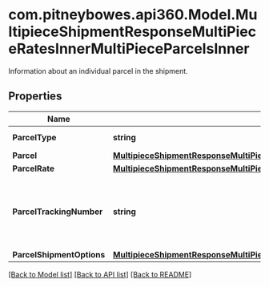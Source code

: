 # com.pitneybowes.api360.Model.MultipieceShipmentResponseMultiPieceRatesInnerMultiPieceParcelsInner
Information about an individual parcel in the shipment.

## Properties

Name | Type | Description | Notes
------------ | ------------- | ------------- | -------------
**ParcelType** | **string** | The type of parcel. | [optional] 
**Parcel** | [**MultipieceShipmentResponseMultiPieceRatesInnerMultiPieceParcelsInnerParcel**](MultipieceShipmentResponseMultiPieceRatesInnerMultiPieceParcelsInnerParcel.md) |  | [optional] 
**ParcelRate** | [**MultipieceShipmentResponseMultiPieceRatesInnerMultiPieceParcelsInnerParcelRate**](MultipieceShipmentResponseMultiPieceRatesInnerMultiPieceParcelsInnerParcelRate.md) |  | [optional] 
**ParcelTrackingNumber** | **string** | The tracking number assigned to the individual parcel. | [optional] 
**ParcelShipmentOptions** | [**MultipieceShipmentResponseMultiPieceRatesInnerMultiPieceParcelsInnerParcelShipmentOptions**](MultipieceShipmentResponseMultiPieceRatesInnerMultiPieceParcelsInnerParcelShipmentOptions.md) |  | [optional] 

[[Back to Model list]](../../README.md#documentation-for-models) [[Back to API list]](../../README.md#documentation-for-api-endpoints) [[Back to README]](../../README.md)


